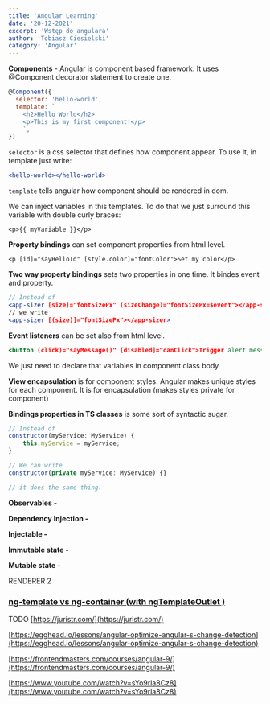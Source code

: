 ```yaml
---
title: 'Angular Learning'
date: '20-12-2021'
excerpt: 'Wstęp do angulara'
author: 'Tobiasz Ciesielski'
category: 'Angular'
---
```



**Components** - Angular is component based framework. It uses @Component decorator statement to create one.

```js
@Component({
  selector: 'hello-world',
  template: `
    <h2>Hello World</h2>
    <p>This is my first component!</p>
    `,
})
```

`selector` is a css selector that defines how component appear. To use it, in template just write:

```jsx
<hello-world></hello-world>
```

`template` tells angular how component should be rendered in dom.

We can inject variables in this templates. To do that we just surround this variable with double curly braces:

```tsx
<p>{{ myVariable }}</p>
```

**Property bindings** can set component properties from html level.

```tsx
<p [id]="sayHelloId" [style.color]="fontColor">Set my color</p>
```

**Two way property bindings** sets two properties in one time. It bindes event and property.

```jsx
// Instead of
<app-sizer [size]="fontSizePx" (sizeChange)="fontSizePx=$event"></app-sizer>
// we write
<app-sizer [(size)]="fontSizePx"></app-sizer>
```

**Event listeners** can be set also from html level.

```jsx
<button (click)="sayMessage()" [disabled]="canClick">Trigger alert message</button>
```

We just need to declare that variables in component class body

**View encapsulation** is for component styles. Angular makes unique styles for each component. It is for encapsulation (makes styles private for component)

**Bindings properties in TS classes** is some sort of syntactic sugar.

```jsx
// Instead of
constructor(myService: MyService) {
	this.myService = myService;
}

// We can write
constructor(private myService: MyService) {}

// it does the same thing.
```

**Observables -**

**Dependency Injection -**

**Injectable -**

**Immutable state -**

**Mutable state -**

RENDERER 2

### [ng-template vs ng-container (with ngTemplateOutlet )](https://blog.angular-university.io/angular-ng-template-ng-container-ngtemplateoutlet/)

TODO
[https://juristr.com/](https://juristr.com/)

[https://egghead.io/lessons/angular-optimize-angular-s-change-detection](https://egghead.io/lessons/angular-optimize-angular-s-change-detection)

[https://frontendmasters.com/courses/angular-9/](https://frontendmasters.com/courses/angular-9/)

[https://www.youtube.com/watch?v=sYo9rla8Cz8](https://www.youtube.com/watch?v=sYo9rla8Cz8)
